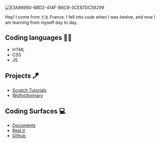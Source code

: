 ![E3A86980-6BD2-414F-B6C6-3CE87DC58299](https://user-images.githubusercontent.com/98713994/162332903-a60c27e6-4250-47d4-8535-281619912916.jpeg)

Hey! I come from 🇫🇷 France. I fell into code when I was twelve, and now I am learning from myself day to day.


## Coding languages 🧑‍💻

* HTML
* CSS
* JS


## Projects 🪁

* [Scratch Tutorials](https://github.com/nao-l/scratchtutorials)
* [Wolfyctionnary](https://github.com/nao-l/wolfyctionnary-api)


## Coding Surfaces 💻

* [Documents](https://readdle.com/documents)
* [Repl.it](https://replit.com)
* [Github](https://github.com)
